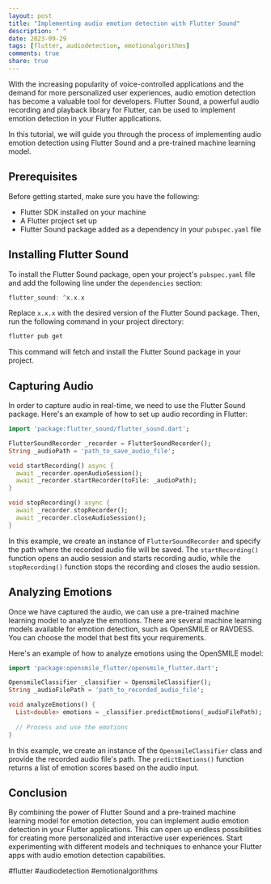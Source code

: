 ```yaml
---
layout: post
title: "Implementing audio emotion detection with Flutter Sound"
description: " "
date: 2023-09-29
tags: [flutter, audiodetection, emotionalgorithms]
comments: true
share: true
---
```


With the increasing popularity of voice-controlled applications and the demand for more personalized user experiences, audio emotion detection has become a valuable tool for developers. Flutter Sound, a powerful audio recording and playback library for Flutter, can be used to implement emotion detection in your Flutter applications.

In this tutorial, we will guide you through the process of implementing audio emotion detection using Flutter Sound and a pre-trained machine learning model.

## Prerequisites

Before getting started, make sure you have the following:

- Flutter SDK installed on your machine
- A Flutter project set up
- Flutter Sound package added as a dependency in your `pubspec.yaml` file

## Installing Flutter Sound

To install the Flutter Sound package, open your project's `pubspec.yaml` file and add the following line under the `dependencies` section:

```dart
flutter_sound: ^x.x.x
```

Replace `x.x.x` with the desired version of the Flutter Sound package. Then, run the following command in your project directory:

```bash
flutter pub get
```

This command will fetch and install the Flutter Sound package in your project.

## Capturing Audio

In order to capture audio in real-time, we need to use the Flutter Sound package. Here's an example of how to set up audio recording in Flutter:

```dart
import 'package:flutter_sound/flutter_sound.dart';

FlutterSoundRecorder _recorder = FlutterSoundRecorder();
String _audioPath = 'path_to_save_audio_file';

void startRecording() async {
  await _recorder.openAudioSession();
  await _recorder.startRecorder(toFile: _audioPath);
}

void stopRecording() async {
  await _recorder.stopRecorder();
  await _recorder.closeAudioSession();
}
```

In this example, we create an instance of `FlutterSoundRecorder` and specify the path where the recorded audio file will be saved. The `startRecording()` function opens an audio session and starts recording audio, while the `stopRecording()` function stops the recording and closes the audio session.

## Analyzing Emotions

Once we have captured the audio, we can use a pre-trained machine learning model to analyze the emotions. There are several machine learning models available for emotion detection, such as OpenSMILE or RAVDESS. You can choose the model that best fits your requirements.

Here's an example of how to analyze emotions using the OpenSMILE model:

```dart
import 'package:opensmile_flutter/opensmile_flutter.dart';

OpensmileClassifier _classifier = OpensmileClassifier();
String _audioFilePath = 'path_to_recorded_audio_file';

void analyzeEmotions() {
  List<double> emotions = _classifier.predictEmotions(_audioFilePath);
  
  // Process and use the emotions
}
```

In this example, we create an instance of the `OpensmileClassifier` class and provide the recorded audio file's path. The `predictEmotions()` function returns a list of emotion scores based on the audio input.

## Conclusion

By combining the power of Flutter Sound and a pre-trained machine learning model for emotion detection, you can implement audio emotion detection in your Flutter applications. This can open up endless possibilities for creating more personalized and interactive user experiences. Start experimenting with different models and techniques to enhance your Flutter apps with audio emotion detection capabilities.

#flutter #audiodetection #emotionalgorithms